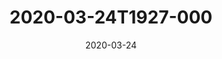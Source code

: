 ---
date: 2020-03-24
title: 2020-03-24T1927-000
hero: 2020/2020-03-24T1927-000.jpeg

# briefly describe the image…
alt: ''

# insert the closed caption text after the three-dash break…
# (include line-breaks, punctuation, and capitalization)
---